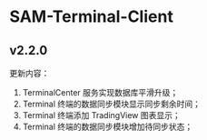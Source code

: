 # SAM-Terminal-Client

## v2.2.0

更新内容：
1. TerminalCenter 服务实现数据库平滑升级；
2. Terminal 终端的数据同步模块显示同步剩余时间；
3. Terminal 终端添加 TradingView 图表显示；
4. Terminal 终端的数据同步模块增加待同步状态；
